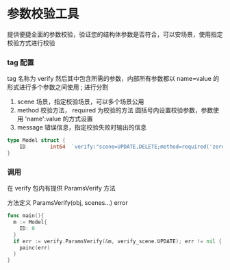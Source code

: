 # 参数校验工具

提供便捷全面的参数校验，验证您的结构体参数是否符合，可以安场景，使用指定校验方式进行校验

### tag 配置

tag 名称为 verify 然后其中包含所需的参数，内部所有参数都以 name=value 的形式进行多个参数之间使用 ; 进行分割

1. scene 场景，指定校验场景，可以多个场景公用
2. method 校验方法， required 为校验的方法 圆括号内设置校验参数，参数使用 'name':value 的方式设置
3. message 错误信息，指定校验失败时输出的信息

```go
type Model struct {
	ID        int64  `verify:"scene=UPDATE,DELETE;method=required('zero':false);message=ID不能为空"`
}
```

### 调用

在 verify 包内有提供 ParamsVerify 方法

方法定义 ParamsVerify(obj, scenes...) error

```go
func main(){
  m := Model{
    ID: 0
  }
  if err := verify.ParamsVerify(&m, verify_scene.UPDATE); err != nil {
    painc(err)
  }
}
```

